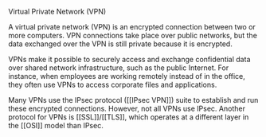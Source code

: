 Virtual Private Network (VPN) 

A virtual private network (VPN) is an encrypted connection between two or more computers. VPN connections take place over public networks, but the data exchanged over the VPN is still private because it is encrypted.

VPNs make it possible to securely access and exchange confidential data over shared network infrastructure, such as the public Internet. For instance, when employees are working remotely instead of in the office, they often use VPNs to access corporate files and applications.

Many VPNs use the IPsec protocol ([[IPsec VPN]]) suite to establish and run these encrypted connections. However, not all VPNs use IPsec. Another protocol for VPNs is [[SSL]]/[[TLS]], which operates at a different layer in the [[OSI]] model than IPsec. 